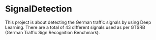 # SignalDetection
This project is about detecting the German traffic signals by using Deep Learning. 
There are a total of 43 different signals used as per GTSRB (German Traffic Sign Recognition Benchmark).
